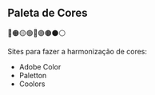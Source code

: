 ## Paleta de Cores
🔴🟠🟡🟢🔵🟣🟤⚫⚪

Sites para fazer a harmonização de cores:
- Adobe Color
- Paletton
- Coolors